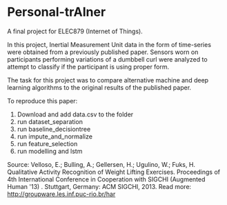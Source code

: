 # Personal-trAIner
A final project for ELEC879 (Internet of Things). 

In this project, Inertial Measurement Unit data in the form of time-series were obtained from a previously published paper. Sensors worn on participants performing variations of a dumbbell curl were analyzed to attempt to classify if the participant is using proper form.

The task for this project was to compare alternative machine and deep learning algorithms to the original results of the published paper. 


To reproduce this paper:

1. Download and add data.csv to the folder
2. run dataset_separation
3. run baseline_decisiontree
4. run impute_and_normalize
5. run feature_selection
6. run modelling and lstm

Source: Velloso, E.; Bulling, A.; Gellersen, H.; Ugulino, W.; Fuks, H. Qualitative Activity Recognition of Weight Lifting Exercises. Proceedings of 4th International Conference in Cooperation with SIGCHI (Augmented Human '13) . Stuttgart, Germany: ACM SIGCHI, 2013.
Read more: http://groupware.les.inf.puc-rio.br/har